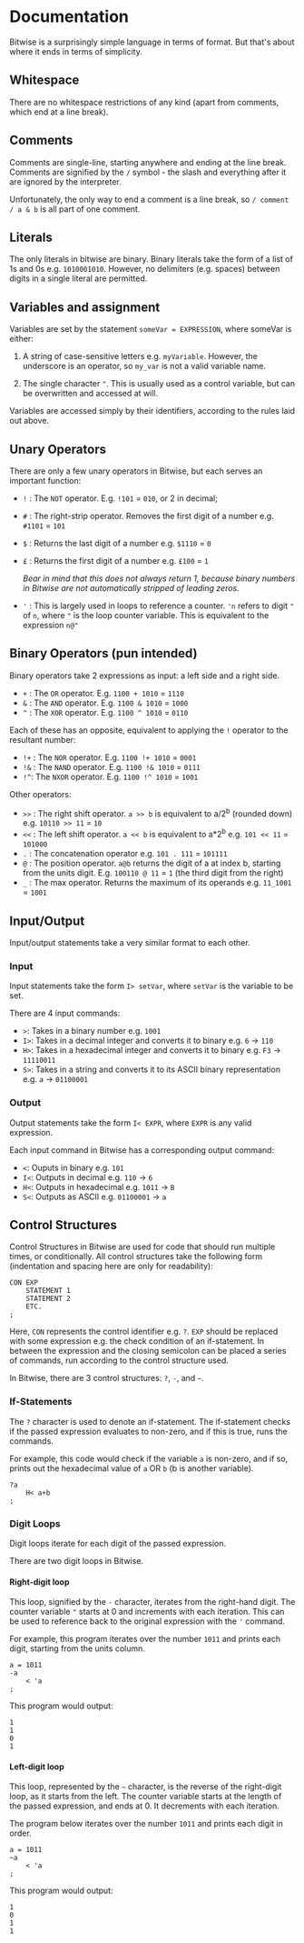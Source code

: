 # Documentation

Bitwise is a surprisingly simple language in terms of format. But that's about where it ends in terms of simplicity.

## Whitespace
There are no whitespace restrictions of any kind (apart from comments, which end at a line break).

## Comments
Comments are single-line, starting anywhere and ending at the line break.
Comments are signified by the `/` symbol - the slash and everything after it are ignored by the interpreter.

Unfortunately, the only way to end a comment is a line break, so `/ comment / a & b` is all part of one comment.

## Literals

The only literals in bitwise are binary.
Binary literals take the form of a list of 1s and 0s e.g. `1010001010`.
However, no delimiters (e.g. spaces) between digits in a single literal are permitted.

## Variables and assignment

Variables are set by the statement `someVar = EXPRESSION`, where someVar is either:

1. A string of case-sensitive letters e.g. `myVariable`.
	However, the underscore is an operator, so `my_var` is not a valid variable name.

2. The single character `"`. This is usually used as a control variable, but can be overwritten and accessed at will.

Variables are accessed simply by their identifiers, according to the rules laid out above.

## Unary Operators

There are only a few unary operators in Bitwise, but each serves an important function:

- `!` : The `NOT` operator. E.g. `!101` = `010`, or 2 in decimal;
- `#` : The right-strip operator.
	Removes the first digit of a number e.g. `#1101` = `101`
- `$` : Returns the last digit of a number e.g. `$1110` = `0`
- `£` : Returns the first digit of a number e.g. `£100` = `1`

	*Bear in mind that this does not always return 1, because binary numbers in Bitwise are not automatically stripped of leading zeros.*
- `'` : This is largely used in loops to reference a counter.
	`'n` refers to digit `"` of `n`, where `"` is the loop counter variable.
	This is equivalent to the expression `n@"`

## Binary Operators (pun intended)

Binary operators take 2 expressions as input: a left side and a right side.

- `+` : The `OR` operator. E.g. `1100 + 1010` = `1110`
- `&` : The `AND` operator. E.g. `1100 & 1010` = `1000`
- `^` : The `XOR` operator. E.g. `1100 ^ 1010` = `0110`

Each of these has an opposite, equivalent to applying the `!` operator to the resultant number:

- `!+` : The `NOR` operator. E.g. `1100 !+ 1010` = `0001`
- `!&` : The `NAND` operator. E.g. `1100 !& 1010` = `0111`
- `!^`: The `NXOR` operator. E.g. `1100 !^ 1010` = `1001`

Other operators:

- `>>` : The right shift operator.
	`a >> b` is equivalent to a/2<sup>b</sup> (rounded down) e.g. `10110 >> 11` = `10`
- `<<` : The left shift operator.
	`a << b` is equivalent to a\*2<sup>b</sup> e.g. `101 << 11` = `101000`
- `.` : The concatenation operator e.g. `101 . 111` = `101111`
- `@` : The position operator.
	`a@b` returns the digit of a at index b, starting from the units digit.
	E.g. `100110 @ 11` = `1` (the third digit from the right)
- `_` : The max operator.
	Returns the maximum of its operands e.g. `11_1001` = `1001`

## Input/Output

Input/output statements take a very similar format to each other.

### Input
Input statements take the form `I> setVar`, where `setVar` is the variable to be set.

There are 4 input commands:
- `>`: Takes in a binary number e.g. `1001`
- `I>`: Takes in a decimal integer and converts it to binary e.g. `6` &rarr; `110`
- `H>`: Takes in a hexadecimal integer and converts it to binary e.g. `F3` &rarr; `11110011`
- `S>`: Takes in a string and converts it to its ASCII binary representation e.g. `a` &rarr; `01100001`

### Output
Output statements take the form `I< EXPR`, where `EXPR` is any valid expression.

Each input command in Bitwise has a corresponding output command:
- `<`: Ouputs in binary e.g. `101`
- `I<`: Outputs in decimal e.g. `110` &rarr; `6`
- `H<`: Outputs in hexadecimal e.g. `1011` &rarr; `B`
- `S<`: Outputs as ASCII e.g. `01100001` &rarr; `a`

## Control Structures
Control Structures in Bitwise are used for code that should run multiple times, or conditionally.
All control structures take the following form (indentation and spacing here are only for readability):

	CON EXP
		STATEMENT 1
		STATEMENT 2
		ETC.
	;
Here, `CON` represents the control identifier e.g. `?`.
`EXP` should be replaced with some expression e.g. the check condition of an if-statement.
In between the expression and the closing semicolon can be placed a series of commands,
run according to the control structure used.

In Bitwise, there are 3 control structures: `?`, `-`, and `~`.

### If-Statements
The `?` character is used to denote an if-statement.
The if-statement checks if the passed expression evaluates to non-zero,
and if this is true, runs the commands.

For example, this code would check if the variable `a` is non-zero, and if so,
prints out the hexadecimal value of `a` OR `b` (b is another variable).

	?a
		H< a+b
	;

### Digit Loops
Digit loops iterate for each digit of the passed expression.

There are two digit loops in Bitwise.

#### Right-digit loop
This loop, signified by the `-` character, iterates from the right-hand digit.
The counter variable `"` starts at 0 and increments with each iteration.
This can be used to reference back to the original expression with the `'` command.

For example, this program iterates over the number `1011` and prints each digit, starting from the units column.

	a = 1011
	-a
		< 'a
	;
This program would output:

	1
	1
	0
	1

#### Left-digit loop
This loop, represented by the `~` character,
is the reverse of the right-digit loop, as it starts from the left.
The counter variable starts at the length of the passed expression, and ends at 0.
It decrements with each iteration.

The program below iterates over the number `1011` and prints each digit in order.

	a = 1011
	~a
		< 'a
	;

This program would output:

	1
	0
	1
	1
